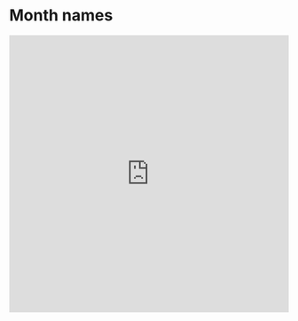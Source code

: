 # Month names

<iframe width="100%" height="500" frameborder="0" src="https://embed.plnkr.co/GCnL52?show=src/example.ts,preview"></iframe>

